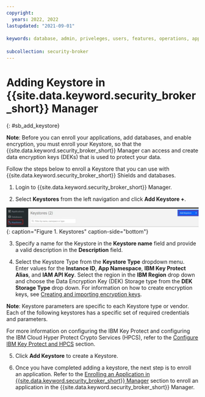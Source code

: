 ```yaml
---
copyright:
  years: 2022, 2022
lastupdated: "2021-09-01"

keywords: database, admin, priveleges, users, features, operations, application

subcollection: security-broker
---
```


# Adding Keystore in {{site.data.keyword.security_broker_short}} Manager
{: #sb_add_keystore}

**Note**: Before you can enroll your applications, add databases, and enable encryption, you must enroll your Keystore, so that the {{site.data.keyword.security_broker_short}} Manager can access and create data encryption keys (DEKs) that is used to protect your data. 
    
Follow the steps below to enroll a Keystore that you can use with {{site.data.keyword.security_broker_short}} Shields and databases.

1. Login to {{site.data.keyword.security_broker_short}} Manager.

2. Select **Keystores** from the left navigation and click **Add Keystore +**.

![Keystores](../images/keystore.svg){: caption="Figure 1. Keystores" caption-side="bottom"}

3. Specify a name for the Keystore in the **Keystore name** field and
    provide a valid description in the **Description** field.

4. Select the Keystore Type from the **Keystore Type** dropdown menu. 
    Enter values for the **Instance ID**, **App Namespace**, **IBM Key Protect Alias**, and **IAM API Key**. Select the region in the **IBM Region** drop down and choose the Data
    Encryption Key (DEK) Storage type from the **DEK Storage Type** drop down. For information on how to create encryption keys, see [Creating and importing encryption
    keys](https://cloud.ibm.com/docs/key-protect?topic=key-protect-tutorial-import-keys).

**Note**: Keystore parameters are specific to each Keystore type or
vendor. Each of the following keystores has a specific set of required
credentials and parameters. 

For more information on configuring the IBM Key Protect and configuring the IBM Cloud Hyper Protect Crypto Services (HPCS), refer to the [Configure IBM Key Protect and HPCS](/docs/security-broker?topic=security-broker-sb_configure_Keyprotect) section.

5. Click **Add Keystore** to create a Keystore.

6. Once you have completed adding a keystore, the next step is to enroll an application. Refer to the [Enrolling an Application in {{site.data.keyword.security_broker_short}} Manager](/docs/security-broker?topic=security-broker-sb_enroll_app) section to enroll an application in the {{site.data.keyword.security_broker_short}} Manager.


